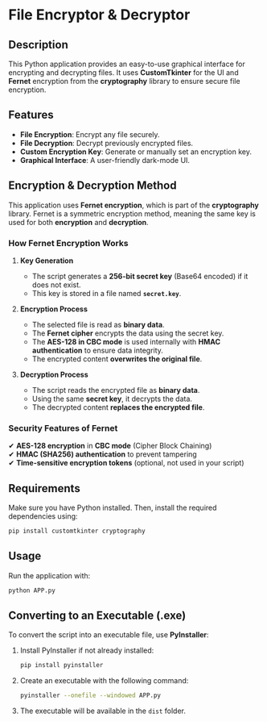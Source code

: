 # File Encryptor & Decryptor

## Description
This Python application provides an easy-to-use graphical interface for encrypting and decrypting files. It uses **CustomTkinter** for the UI and **Fernet** encryption from the **cryptography** library to ensure secure file encryption.

## Features
- **File Encryption**: Encrypt any file securely.
- **File Decryption**: Decrypt previously encrypted files.
- **Custom Encryption Key**: Generate or manually set an encryption key.
- **Graphical Interface**: A user-friendly dark-mode UI.

## Encryption & Decryption Method
This application uses **Fernet encryption**, which is part of the **cryptography** library. Fernet is a symmetric encryption method, meaning the same key is used for both **encryption** and **decryption**.

### **How Fernet Encryption Works**  
1. **Key Generation**  
   - The script generates a **256-bit secret key** (Base64 encoded) if it does not exist.  
   - This key is stored in a file named **`secret.key`**.  
   
2. **Encryption Process**  
   - The selected file is read as **binary data**.  
   - The **Fernet cipher** encrypts the data using the secret key.  
   - The **AES-128 in CBC mode** is used internally with **HMAC authentication** to ensure data integrity.  
   - The encrypted content **overwrites the original file**.  

3. **Decryption Process**  
   - The script reads the encrypted file as **binary data**.  
   - Using the same **secret key**, it decrypts the data.  
   - The decrypted content **replaces the encrypted file**.  

### **Security Features of Fernet**  
✔ **AES-128 encryption** in **CBC mode** (Cipher Block Chaining)  
✔ **HMAC (SHA256) authentication** to prevent tampering  
✔ **Time-sensitive encryption tokens** (optional, not used in your script)  

## Requirements
Make sure you have Python installed. Then, install the required dependencies using:

```sh
pip install customtkinter cryptography
```

## Usage
Run the application with:

```sh
python APP.py
```

## Converting to an Executable (.exe)
To convert the script into an executable file, use **PyInstaller**:

1. Install PyInstaller if not already installed:

   ```sh
   pip install pyinstaller
   ```

2. Create an executable with the following command:

   ```sh
   pyinstaller --onefile --windowed APP.py
   ```

3. The executable will be available in the `dist` folder.




